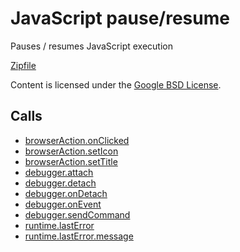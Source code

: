 
JavaScript pause/resume
=======

Pauses / resumes JavaScript execution

[Zipfile](http://developer.chrome.com/extensions/examples/api/debugger/pause-resume.zip)

Content is licensed under the [Google BSD License](http://code.google.com/google_bsd_license.html).

Calls
-----

* [browserAction.onClicked](http://developer.chrome.com/extensions/browserAction.html#event-onClicked)
* [browserAction.setIcon](http://developer.chrome.com/extensions/browserAction.html#method-setIcon)
* [browserAction.setTitle](http://developer.chrome.com/extensions/browserAction.html#method-setTitle)
* [debugger.attach](http://developer.chrome.com/extensions/debugger.html#method-attach)
* [debugger.detach](http://developer.chrome.com/extensions/debugger.html#method-detach)
* [debugger.onDetach](http://developer.chrome.com/extensions/debugger.html#event-onDetach)
* [debugger.onEvent](http://developer.chrome.com/extensions/debugger.html#event-onEvent)
* [debugger.sendCommand](http://developer.chrome.com/extensions/debugger.html#method-sendCommand)
* [runtime.lastError](http://developer.chrome.com/extensions/runtime.html#property-lastError)
* [runtime.lastError.message](http://developer.chrome.com/extensions/runtime.html#property-lastError-message)